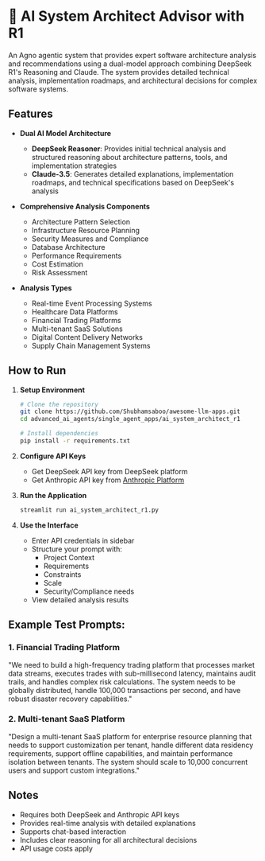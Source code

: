# 🤖 AI System Architect Advisor with R1

An Agno agentic system that provides expert software architecture analysis and recommendations using a dual-model approach combining DeepSeek R1's Reasoning and Claude. The system provides detailed technical analysis, implementation roadmaps, and architectural decisions for complex software systems.

## Features

- **Dual AI Model Architecture**
  - **DeepSeek Reasoner**: Provides initial technical analysis and structured reasoning about architecture patterns, tools, and implementation strategies
  - **Claude-3.5**: Generates detailed explanations, implementation roadmaps, and technical specifications based on DeepSeek's analysis

- **Comprehensive Analysis Components**
  - Architecture Pattern Selection
  - Infrastructure Resource Planning
  - Security Measures and Compliance
  - Database Architecture
  - Performance Requirements
  - Cost Estimation
  - Risk Assessment

- **Analysis Types**
  - Real-time Event Processing Systems
  - Healthcare Data Platforms
  - Financial Trading Platforms
  - Multi-tenant SaaS Solutions
  - Digital Content Delivery Networks
  - Supply Chain Management Systems

## How to Run

1. **Setup Environment**
   ```bash
   # Clone the repository
   git clone https://github.com/Shubhamsaboo/awesome-llm-apps.git
   cd advanced_ai_agents/single_agent_apps/ai_system_architect_r1
   
   # Install dependencies
   pip install -r requirements.txt
   ```

2. **Configure API Keys**
   - Get DeepSeek API key from DeepSeek platform
   - Get Anthropic API key from [Anthropic Platform](https://www.anthropic.com)

3. **Run the Application**
   ```bash
   streamlit run ai_system_architect_r1.py
   ```

4. **Use the Interface**
   - Enter API credentials in sidebar
   - Structure your prompt with:
     - Project Context
     - Requirements
     - Constraints
     - Scale
     - Security/Compliance needs
   - View detailed analysis results

## Example Test Prompts:

### 1. Financial Trading Platform
"We need to build a high-frequency trading platform that processes market data streams, executes trades with sub-millisecond latency, maintains audit trails, and handles complex risk calculations. The system needs to be globally distributed, handle 100,000 transactions per second, and have robust disaster recovery capabilities."
### 2. Multi-tenant SaaS Platform
"Design a multi-tenant SaaS platform for enterprise resource planning that needs to support customization per tenant, handle different data residency requirements, support offline capabilities, and maintain performance isolation between tenants. The system should scale to 10,000 concurrent users and support custom integrations."

## Notes

- Requires both DeepSeek and Anthropic API keys
- Provides real-time analysis with detailed explanations
- Supports chat-based interaction
- Includes clear reasoning for all architectural decisions
- API usage costs apply



<!-- Updated: 2025-09-16 -->

<!-- Updated: 2025-09-16 -->

<!-- Updated: 2025-09-16 -->

<!-- Updated: 2025-09-16 -->

<!-- Updated: 2025-09-16 -->

<!-- Updated: 2025-09-16 -->

<!-- Updated: 2025-09-16 -->

<!-- Updated: 2025-09-16 -->

<!-- Updated: 2025-09-16 -->

<!-- Updated: 2025-09-16 -->
